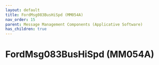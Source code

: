 ```yaml
---
layout: default
title: FordMsg083BusHiSpd (MM054A)
nav_order: 15
parent: Message Management Components (Applicative Software)
has_children: true
---
```

# FordMsg083BusHiSpd (MM054A)
